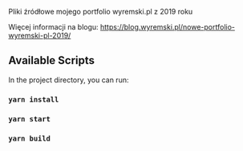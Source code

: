 Pliki źródłowe mojego portfolio wyremski.pl z 2019 roku

Więcej informacji na blogu: https://blog.wyremski.pl/nowe-portfolio-wyremski-pl-2019/

## Available Scripts

In the project directory, you can run:

### `yarn install`

### `yarn start`

### `yarn build`
